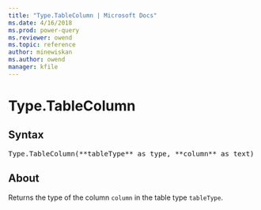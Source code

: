 ```yaml
---
title: "Type.TableColumn | Microsoft Docs"
ms.date: 4/16/2018
ms.prod: power-query
ms.reviewer: owend
ms.topic: reference
author: minewiskan
ms.author: owend
manager: kfile
---
```

# Type.TableColumn

## Syntax

<pre>
Type.TableColumn(**tableType** as type, **column** as text) as type
</pre>

## About
Returns the type of the column `column` in the table type `tableType`.

